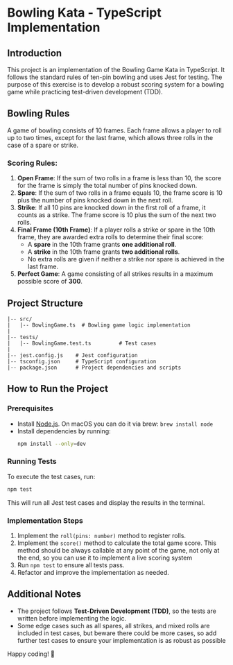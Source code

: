# Bowling Kata - TypeScript Implementation

## Introduction

This project is an implementation of the Bowling Game Kata in TypeScript. It follows the standard rules of ten-pin bowling and uses Jest for testing. The purpose of this exercise is to develop a robust scoring system for a bowling game while practicing test-driven development (TDD).

## Bowling Rules

A game of bowling consists of 10 frames. Each frame allows a player to roll up to two times, except for the last frame, which allows three rolls in the case of a spare or strike.

### Scoring Rules:

1. **Open Frame**: If the sum of two rolls in a frame is less than 10, the score for the frame is simply the total number of pins knocked down.
2. **Spare**: If the sum of two rolls in a frame equals 10, the frame score is 10 plus the number of pins knocked down in the next roll.
3. **Strike**: If all 10 pins are knocked down in the first roll of a frame, it counts as a strike. The frame score is 10 plus the sum of the next two rolls.
4. **Final Frame (10th Frame)**: If a player rolls a strike or spare in the 10th frame, they are awarded extra rolls to determine their final score:
   - A **spare** in the 10th frame grants **one additional roll**.
   - A **strike** in the 10th frame grants **two additional rolls**.
   - No extra rolls are given if neither a strike nor spare is achieved in the last frame.
5. **Perfect Game**: A game consisting of all strikes results in a maximum possible score of **300**.

## Project Structure

```
|-- src/
|   |-- BowlingGame.ts  # Bowling game logic implementation
|
|-- tests/
|   |-- BowlingGame.test.ts         # Test cases
|
|-- jest.config.js    # Jest configuration
|-- tsconfig.json     # TypeScript configuration
|-- package.json      # Project dependencies and scripts
```

## How to Run the Project

### Prerequisites

- Install [Node.js](https://nodejs.org/). On macOS you can do it via brew: `brew install node`
- Install dependencies by running:
  ```sh
  npm install --only=dev
  ```

### Running Tests

To execute the test cases, run:

```sh
npm test
```

This will run all Jest test cases and display the results in the terminal.

### Implementation Steps

1. Implement the `roll(pins: number)` method to register rolls.
2. Implement the `score()` method to calculate the total game score. This method should be always callable at any point of the game, not only at the end, so you can use it to implement a live scoring system
3. Run `npm test` to ensure all tests pass.
4. Refactor and improve the implementation as needed.

## Additional Notes

- The project follows **Test-Driven Development (TDD)**, so the tests are written before implementing the logic.
- Some edge cases such as all spares, all strikes, and mixed rolls are included in test cases, but beware there could be more cases, so add further test cases to ensure your implementation is as robust as possible

Happy coding! 🎳